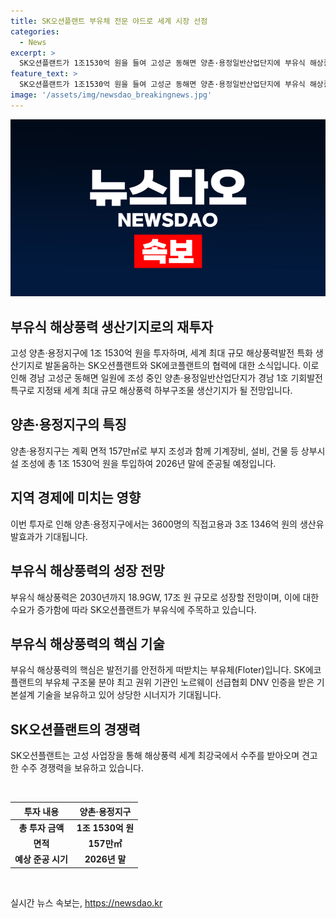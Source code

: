 ```yaml
---
title: SK오션플랜트 부유체 전문 야드로 세계 시장 선점
categories:
  - News
excerpt: >
  SK오션플랜트가 1조1530억 원을 들여 고성군 동해면 양촌·용정일반산업단지에 부유식 해상풍력 생산기지를 조성 중이다. 이는 경남 제1호 기회발전특구로 지정돼 지역 경제를 이끌 새로운 성장동력으로 떠오르고 있다. 이로 인해 지역 경제에 직접고용 3600명과 3조1346억 원 생산유발효과가 기대되며, 동해면에서 안전하게 재킷을 생산할 수 있는 부유식 해상풍력의 핵심 기지로 주목받고 있다. 이를 통해 부유식 해상풍력 시장의 성장이 예상되며, SK에코플랜트와의 시너지를 기대하고 있다.
feature_text: >
  SK오션플랜트가 1조1530억 원을 들여 고성군 동해면 양촌·용정일반산업단지에 부유식 해상풍력 생산기지를 조성 중이다. 이는 경남 제1호 기회발전특구로 지정돼 지역 경제를 이끌 새로운 성장동력으로 떠오르고 있다. 이로 인해 지역 경제에 직접고용 3600명과 3조1346억 원 생산유발효과가 기대되며, 동해면에서 안전하게 재킷을 생산할 수 있는 부유식 해상풍력의 핵심 기지로 주목받고 있다. 이를 통해 부유식 해상풍력 시장의 성장이 예상되며, SK에코플랜트와의 시너지를 기대하고 있다.
image: '/assets/img/newsdao_breakingnews.jpg'
---
```


<p><img src="/assets/img/newsdao_breakingnews.jpg" alt="ranknews 속보" /></p>

<h2 data-ke-size="size26">부유식 해상풍력 생산기지로의 재투자</h2>

<p data-ke-size="size16">고성 양촌·용정지구에 1조 1530억 원을 투자하며, 세계 최대 규모 해상풍력발전 특화 생산기지로 발돋움하는 SK오션플랜트와 SK에코플랜트의 협력에 대한 소식입니다. 이로 인해 경남 고성군 동해면 일원에 조성 중인 양촌·용정일반산업단지가 경남 1호 기회발전특구로 지정돼 세계 최대 규모 해상풍력 하부구조물 생산기지가 될 전망입니다.</p>

<h2 data-ke-size="size26">양촌·용정지구의 특징</h2>

<p data-ke-size="size16">양촌·용정지구는 계획 면적 157만㎡로 부지 조성과 함께 기계장비, 설비, 건물 등 상부시설 조성에 총 1조 1530억 원을 투입하여 2026년 말에 준공될 예정입니다.</p>

<h2 data-ke-size="size26">지역 경제에 미치는 영향</h2>

<p data-ke-size="size16">이번 투자로 인해 양촌·용정지구에서는 3600명의 직접고용과 3조 1346억 원의 생산유발효과가 기대됩니다.</p>

<h2 data-ke-size="size26">부유식 해상풍력의 성장 전망</h2>

<p data-ke-size="size16">부유식 해상풍력은 2030년까지 18.9GW, 17조 원 규모로 성장할 전망이며, 이에 대한 수요가 증가함에 따라 SK오션플랜트가 부유식에 주목하고 있습니다.</p>

<h2 data-ke-size="size26">부유식 해상풍력의 핵심 기술</h2>

<p data-ke-size="size16">부유식 해상풍력의 핵심은 발전기를 안전하게 떠받치는 부유체(Floter)입니다. SK에코플랜트의 부유체 구조물 분야 최고 권위 기관인 노르웨이 선급협회 DNV 인증을 받은 기본설계 기술을 보유하고 있어 상당한 시너지가 기대됩니다.</p>

<h2 data-ke-size="size26">SK오션플랜트의 경쟁력</h2>

<p data-ke-size="size16">SK오션플랜트는 고성 사업장을 통해 해상풍력 세계 최강국에서 수주를 받아오며 견고한 수주 경쟁력을 보유하고 있습니다.</p>

<p data-ke-size="size16">&nbsp;</p>

<table>
    <thead>
        <tr>
            <th>투자 내용</th>
            <th>양촌·용정지구</th>
        </tr>
    </thead>
    <tbody>
        <tr>
            <td style="text-align: center; height: 17px;"><b>총 투자 금액</b></td>
            <td style="text-align: center; height: 17px;"><b>1조 1530억 원</b></td>
        </tr>
        <tr>
            <td style="text-align: center; height: 17px;"><b>면적</b></td>
            <td style="text-align: center; height: 17px;"><b>157만㎡</b></td>
        </tr>
        <tr>
            <td style="text-align: center; height: 17px;"><b>예상 준공 시기</b></td>
            <td style="text-align: center; height: 17px;"><b>2026년 말</b></td>
        </tr>
    </tbody>
</table>

<p data-ke-size="size16">&nbsp;</p>
실시간 뉴스 속보는, <a href="https://newsdao.kr" rel="dofollow">https://newsdao.kr</a>


